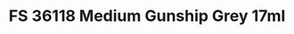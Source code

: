 ---
layout: product
title: "FS 36118 Medium Gunship Grey 17ml"
price: "320" 
desc: "Akrilna boja 17mL"
img_path: "/assets/img/AK2144.jpg"
brand: "AK "
available: false
special_offer: false
new: false
soon: false
cat: "020000"
subcat: "020200"
subsubcat: "020203"
sifra: "AK2144"
popular: false
---